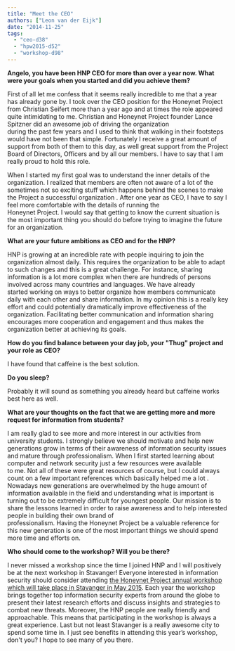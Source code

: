 ```yaml
---
title: "Meet the CEO"
authors: ["Leon van der Eijk"]
date: "2014-11-25"
tags: 
  - "ceo-d38"
  - "hpw2015-d52"
  - "workshop-d98"
---
```


**Angelo, you have been HNP CEO for more than over a year now. What were your goals when you started and did you achieve them?**  
  
First of all let me confess that it seems really incredible to me that a year has already gone by. I took over the CEO position for the Honeynet Project from Christian Seifert more than a year ago and at times the role appeared quite intimidating to me. Christian and Honeynet Project founder Lance Spitzner did an awesome job of driving the organization  
during the past few years and I used to think that walking in their footsteps would have not been that simple. Fortunately I receive a great amount of support from both of them to this day, as well great support from the Project Board of Directors, Officers and by all our members. I have to say that I am really proud to hold this role.  
  
When I started my first goal was to understand the inner details of the organization. I realized that members are often not aware of a lot of the sometimes not so exciting stuff which happens behind the scenes to make the Project a successful organization . After one year as CEO, I have to say I feel more comfortable with the details of running the  
Honeynet Project. I would say that getting to know the current situation is the most important thing you should do before trying to imagine the future for an organization.  
  
**What are your future ambitions as CEO and for the HNP?**  
  
HNP is growing at an incredible rate with people inquiring to join the organization almost daily. This requires the organization to be able to adapt to such changes and this is a great challenge. For instance, sharing information is a lot more complex when there are hundreds of persons involved across many countries and languages. We have already  
started working on ways to better organize how members communicate daily with each other and share information. In my opinion this is a really key effort and could potentially dramatically improve effectiveness of the organization. Facilitating better communication and information sharing encourages more cooperation and engagement and thus makes the organization better at achieving its goals.  
  
**How do you find balance between your day job, your "Thug" project and your role as CEO?**  
  
I have found that caffeine is the best solution.  
  
**Do you sleep?**  
  
Probably it will sound as something you already heard but caffeine works best here as well.  
  
**What are your thoughts on the fact that we are getting more and more request for information from students?**  
  
I am really glad to see more and more interest in our activities from university students. I strongly believe we should motivate and help new generations grow in terms of their awareness of information security issues and mature through professionalism. When I first started learning about computer and network security just a few resources were available  
to me. Not all of these were great resources of course, but I could always count on a few important references which basically helped me a lot . Nowadays new generations are overwhelmed by the huge amount of information available in the field and understanding what is important is turning out to be extremely difficult for youngest people. Our mission is to share the lessons learned in order to raise awareness and to help interested people in building their own brand of  
professionalism. Having the Honeynet Project be a valuable reference for this new generation is one of the most important things we should spend more time and efforts on.  
  
**Who should come to the workshop? Will you be there?**  
  
I never missed a workshop since the time I joined HNP and I will positively be at the next workshop in Stavanger! Everyone interested in information security should consider attending [the Honeynet Project annual workshop which will take place in Stavanger in May 2015](http://stavanger2015.honeynet.org/). Each year the workshop brings together top information security experts from around the globe to present their latest research efforts and discuss insights and strategies to combat new threats. Moreover, the HNP people are really friendly and approachable. This means that participating in the workshop is always a great experience. Last but not least Stavanger is a really awesome city to spend some time in. I just see benefits in attending this year’s workshop, don't you? I hope to see many of you there.
